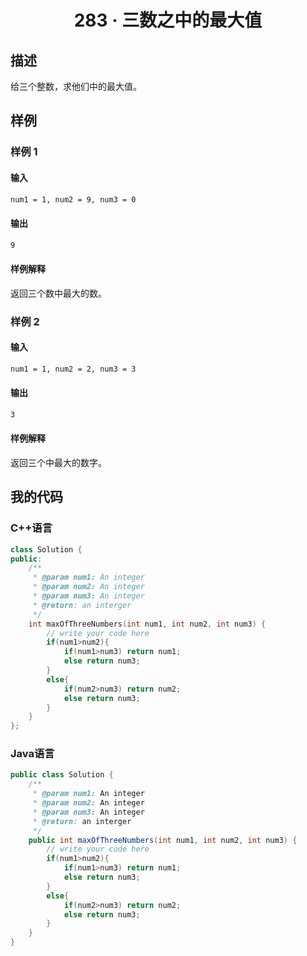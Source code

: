 # <center> 283 · 三数之中的最大值 

## 描述

给三个整数，求他们中的最大值。

## 样例

### 样例  1

#### 输入

```txt
num1 = 1, num2 = 9, num3 = 0
```

#### 输出

```txt
9
```

#### 样例解释

返回三个数中最大的数。

### 样例 2

#### 输入

```txt
num1 = 1, num2 = 2, num3 = 3
```

#### 输出

```txt
3
```

#### 样例解释

返回三个中最大的数字。

## 我的代码

### C++语言

```c++
class Solution {
public:
    /**
     * @param num1: An integer
     * @param num2: An integer
     * @param num3: An integer
     * @return: an interger
     */
    int maxOfThreeNumbers(int num1, int num2, int num3) {
        // write your code here
        if(num1>num2){
            if(num1>num3) return num1;
            else return num3;
        }
        else{
            if(num2>num3) return num2;
            else return num3;
        }
    }
};
```

### Java语言

```java
public class Solution {
    /**
     * @param num1: An integer
     * @param num2: An integer
     * @param num3: An integer
     * @return: an interger
     */
    public int maxOfThreeNumbers(int num1, int num2, int num3) {
        // write your code here
        if(num1>num2){
            if(num1>num3) return num1;
            else return num3;
        }
        else{
            if(num2>num3) return num2;
            else return num3;
        }
    }
}
```